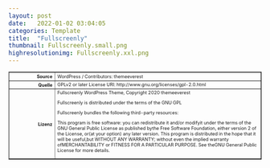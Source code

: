 ```yaml
---
layout: post
date:   2022-01-02 03:04:05
categories: Template
title:  "Fullscreenly"
thumbnail: Fullscreenly.small.png
highresolutionimg: Fullscreenly.xxl.png
---
```


<div class="entry-content">

<table style="font-size: xx-small" border="1" cellpadding="2">
<tbody>
<tr>
<th style="text-align: right" width="81"><strong>Source</strong></th>
<td>WordPress / Contributors: themeeverest</td>
</tr>
<tr>
<th style="text-align: right" width="81"><strong>Quelle</strong></th>
<td>GPLv2 or later License URI: http://www.gnu.org/licenses/gpl-2.0.html 
</td>
</tr>
<tr>
<th style="text-align: right" width="81"><strong>Lizenz</strong></th>
<td>Fullscreenly WordPress Theme, Copyright 2020 themeeverest

Fullscreenly is distributed under the terms of the GNU GPL 

Fullscreenly bundles the following third-party resources: 

This program is free software: you can redistribute it and/or modifyit under the terms of the GNU General Public License as published bythe Free Software Foundation, either version 2 of the License, or(at your option) any later version. This program is distributed in the hope that it will be useful,but WITHOUT ANY WARRANTY; without even the implied warranty ofMERCHANTABILITY or FITNESS FOR A PARTICULAR PURPOSE. See theGNU General Public License for more details.
</td>
</tr>
</tbody>
</table>
<p>&nbsp;</p>

</div><!-- .entry-content -->
